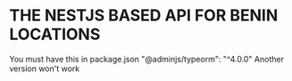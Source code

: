 # THE NESTJS BASED API FOR BENIN LOCATIONS


You must have this in package.json "@adminjs/typeorm": "^4.0.0"
Another version won't work